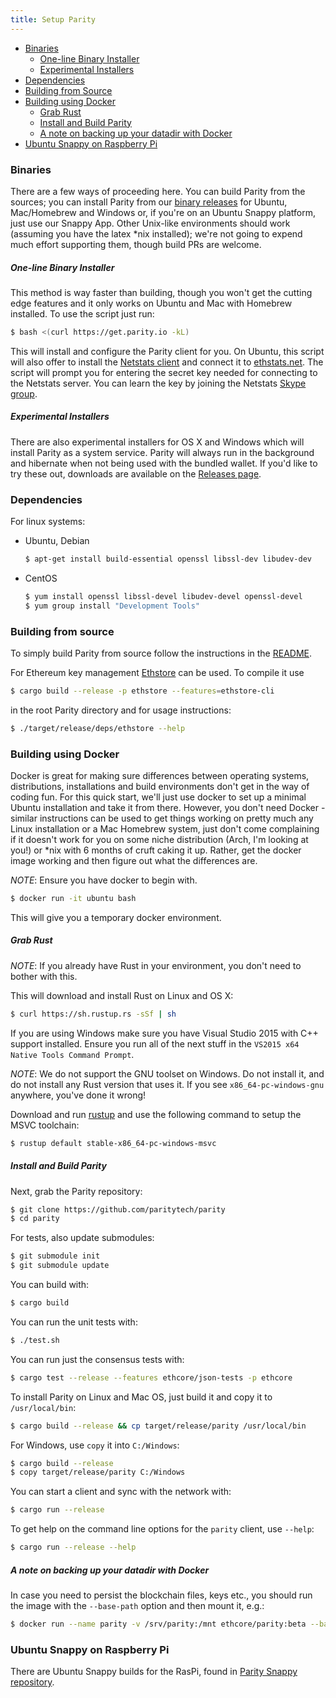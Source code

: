 ```yaml
---
title: Setup Parity
---
```


- [Binaries](#binaries)
    - [One-line Binary Installer](#one-line-binary-installer)
    - [Experimental Installers](#experimental-installers)
- [Dependencies](#dependencies)
- [Building from Source](#building-from-source)
- [Building using Docker](#building-using-docker)
    - [Grab Rust](#grab-rust)
    - [Install and Build Parity](#install-and-build-parity)
    - [A note on backing up your datadir with Docker](#a-note-on-backing-up-your-datadir-with-docker)
- [Ubuntu Snappy on Raspberry Pi](#ubuntu-snappy-on-raspberry-pi)


### Binaries

There are a few ways of proceeding here. You can build Parity from the sources; you can install Parity from our [binary releases](https://github.com/paritytech/parity/releases) for Ubuntu, Mac/Homebrew and Windows or, if you're on an Ubuntu Snappy platform, just use our Snappy App. Other Unix-like environments should work (assuming you have the latex *nix installed); we're not going to expend much effort supporting them, though build PRs are welcome.

##### One-line Binary Installer

This method is way faster than building, though you won't get the cutting edge features and it only works on Ubuntu and Mac with Homebrew installed. To use the script just run:

```bash
$ bash <(curl https://get.parity.io -kL)
```

This will install and configure the Parity client for you. On Ubuntu, this script will also offer to install the [Netstats client](https://github.com/cubedro/eth-net-intelligence-api) and connect it to [ethstats.net](https://ethstats.net). The script will prompt you for entering the secret key needed for connecting to the Netstats server. You can learn the key by joining the Netstats [Skype group](http://is.gd/iwSaR9).

##### Experimental Installers
There are also experimental installers for OS X and Windows which will install Parity as a system service. Parity will always run in the background and hibernate when not being used with the bundled wallet. If you'd like to try these out, downloads are available on the [Releases page](https://github.com/paritytech/parity/releases).

### Dependencies

For linux systems:

- Ubuntu, Debian

    ```bash
    $ apt-get install build-essential openssl libssl-dev libudev-dev
    ```

- CentOS


    ```bash
    $ yum install openssl libssl-devel libudev-devel openssl-devel
    $ yum group install "Development Tools"
    ```

### Building from source

To simply build Parity from source follow the instructions in the [README](https://github.com/paritytech/parity/blob/master/README.md).

For Ethereum key management [Ethstore](https://github.com/paritytech/ethstore) can be used. To compile it use

```bash
$ cargo build --release -p ethstore --features=ethstore-cli
```

in the root Parity directory and for usage instructions:

```bash
$ ./target/release/deps/ethstore --help
```

### Building using Docker

Docker is great for making sure differences between operating systems, distributions, installations and build environments don't get in the way of coding fun. For this quick start, we'll just use docker to set up a minimal Ubuntu installation and take it from there. However, you don't need Docker - similar instructions can be used to get things working on pretty much any Linux installation or a Mac Homebrew system, just don't come complaining if it doesn't work for you on some niche distribution (Arch, I'm looking at you!) or *nix with 6 months of cruft caking it up. Rather, get the docker image working and then figure out what the differences are.

*NOTE*: Ensure you have docker to begin with.

```bash
$ docker run -it ubuntu bash
```

This will give you a temporary docker environment.


##### Grab Rust

*NOTE*: If you already have Rust in your environment, you don't need to bother with this.

This will download and install Rust on Linux and OS X:

```bash
$ curl https://sh.rustup.rs -sSf | sh
```

If you are using Windows make sure you have Visual Studio 2015 with C++ support installed. Ensure you run all of the next stuff in the `VS2015 x64 Native Tools Command Prompt`.

*NOTE*: We do not support the GNU toolset on Windows. Do not install it, and do not install any Rust version that uses it. If you see `x86_64-pc-windows-gnu` anywhere, you've done it wrong!

Download and run [rustup](https://static.rust-lang.org/rustup/dist/x86_64-pc-windows-msvc/rustup-init.exe) and use the following command to setup the MSVC toolchain:

```bash
$ rustup default stable-x86_64-pc-windows-msvc
```

##### Install and Build Parity

Next, grab the Parity repository:

```bash
$ git clone https://github.com/paritytech/parity
$ cd parity
```

For tests, also update submodules:

```bash
$ git submodule init
$ git submodule update
```

You can build with:

```bash
$ cargo build
```

You can run the unit tests with:

```bash
$ ./test.sh
```

You can run just the consensus tests with:

```bash
$ cargo test --release --features ethcore/json-tests -p ethcore
```

To install Parity on Linux and Mac OS, just build it and copy it to `/usr/local/bin`:

```bash
$ cargo build --release && cp target/release/parity /usr/local/bin
```

For Windows, use `copy` it into `C:/Windows`:

```bash
$ cargo build --release
$ copy target/release/parity C:/Windows
```

You can start a client and sync with the network with:

```bash
$ cargo run --release
```

To get help on the command line options for the `parity` client, use `--help`:

```bash
$ cargo run --release --help
```

##### A note on backing up your datadir with Docker

In case you need to persist the blockchain files, keys etc., you should run the image with the `--base-path` option and then mount it, e.g.:

```bash
$ docker run --name parity -v /srv/parity:/mnt ethcore/parity:beta --base-path /mnt
```


### Ubuntu Snappy on Raspberry Pi

There are Ubuntu Snappy builds for the RasPi, found in [Parity Snappy repository](https://github.com/paritytech/parity-snappy).
